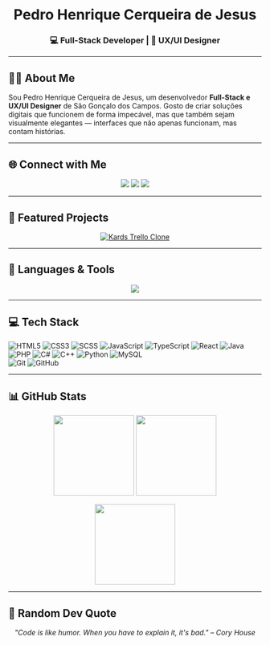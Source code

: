<h1 align="center">Pedro Henrique Cerqueira de Jesus</h1>
<h3 align="center">💻 Full-Stack Developer | 🎨 UX/UI Designer</h3>

---

## 👨‍💻 About Me  
Sou Pedro Henrique Cerqueira de Jesus, um desenvolvedor **Full-Stack e UX/UI Designer** de São Gonçalo dos Campos. Gosto de criar soluções digitais que funcionem de forma impecável, mas que também sejam visualmente elegantes — interfaces que não apenas funcionam, mas contam histórias.

---

## 🌐 Connect with Me  
<p align="center">
  <a href="https://instagram.com/Beu266"><img src="https://img.shields.io/badge/-Instagram-%23E4405F?style=for-the-badge&logo=Instagram&logoColor=white"/></a>
  <a href="https://www.linkedin.com/in/pedro-henrique-cerqueira-de-jesus-26b116318"><img src="https://img.shields.io/badge/-LinkedIn-%230077B5?style=for-the-badge&logo=linkedin&logoColor=white"/></a>
  <a href="mailto:pedrohenriquecerqueiraj@gmail.com"><img src="https://img.shields.io/badge/-Gmail-D14836?style=for-the-badge&logo=gmail&logoColor=white"/></a>
</p>

---

## 🌟 Featured Projects

<p align="center">
  
  <!-- Kards Trello Clone -->
  <a href="https://github.com/PedroHenriqueCJ/Kards-Trello-clone">
    <img src="https://github-readme-stats.vercel.app/api/pin/?username=PedroHenriqueCJ&repo=Kards-Trello-clone&theme=rose_pine&show_owner=true" alt="Kards Trello Clone">
  </a>
</p>

---

## 📑 Languages & Tools  
<p align="center">
  <img src="https://skillicons.dev/icons?i=html,css,scss,js,ts,react,java,php,cs,cpp,python,mysql,git,github,figma,xd,vscode&perline=8" />
</p>

---  

## 💻 Tech Stack  
<p align="center">
  
![HTML5](https://img.shields.io/badge/HTML5-E34F26?style=flat-square&logo=html5&logoColor=white)
![CSS3](https://img.shields.io/badge/CSS3-1572B6?style=flat-square&logo=css3&logoColor=white)
![SCSS](https://img.shields.io/badge/SCSS-CC6699?style=flat-square&logo=sass&logoColor=white)
![JavaScript](https://img.shields.io/badge/JavaScript-F7DF1E?style=flat-square&logo=javascript&logoColor=black)
![TypeScript](https://img.shields.io/badge/TypeScript-007ACC?style=flat-square&logo=typescript&logoColor=white)
![React](https://img.shields.io/badge/React-20232A?style=flat-square&logo=react&logoColor=61DAFB)
![Java](https://img.shields.io/badge/Java-ED8B00?style=flat-square&logo=openjdk&logoColor=white)
![PHP](https://img.shields.io/badge/PHP-777BB4?style=flat-square&logo=php&logoColor=white)
![C#](https://img.shields.io/badge/C%23-239120?style=flat-square&logo=c-sharp&logoColor=white)
![C++](https://img.shields.io/badge/C++-00599C?style=flat-square&logo=cplusplus&logoColor=white)
![Python](https://img.shields.io/badge/Python-3776AB?style=flat-square&logo=python&logoColor=white)
![MySQL](https://img.shields.io/badge/MySQL-4479A1?style=flat-square&logo=mysql&logoColor=white)  
![Git](https://img.shields.io/badge/Git-F05032?style=flat-square&logo=git&logoColor=white)
![GitHub](https://img.shields.io/badge/GitHub-181717?style=flat-square&logo=github&logoColor=white)
 
</p>

---

## 📊 GitHub Stats
<p align="center">
  <img src="https://github-readme-stats.vercel.app/api?username=PedroHenriqueCJ&theme=rose_pine&hide_border=false&include_all_commits=true&count_private=true" height="160"/>
  <img src="https://streak-stats.demolab.com?user=PedroHenriqueCJ&theme=rose_pine&hide_border=false" height="160"/>
</p>
<p align="center">
  <img src="https://github-readme-stats.vercel.app/api/top-langs/?username=PedroHenriqueCJ&repo=Kards-Trello-clone&theme=rose_pine&hide_border=false&layout=compact" height="160"/>

---

## 📌 Random Dev Quote  
<p align="center">
  <em>"Code is like humor. When you have to explain it, it's bad." – Cory House</em>
</p>
